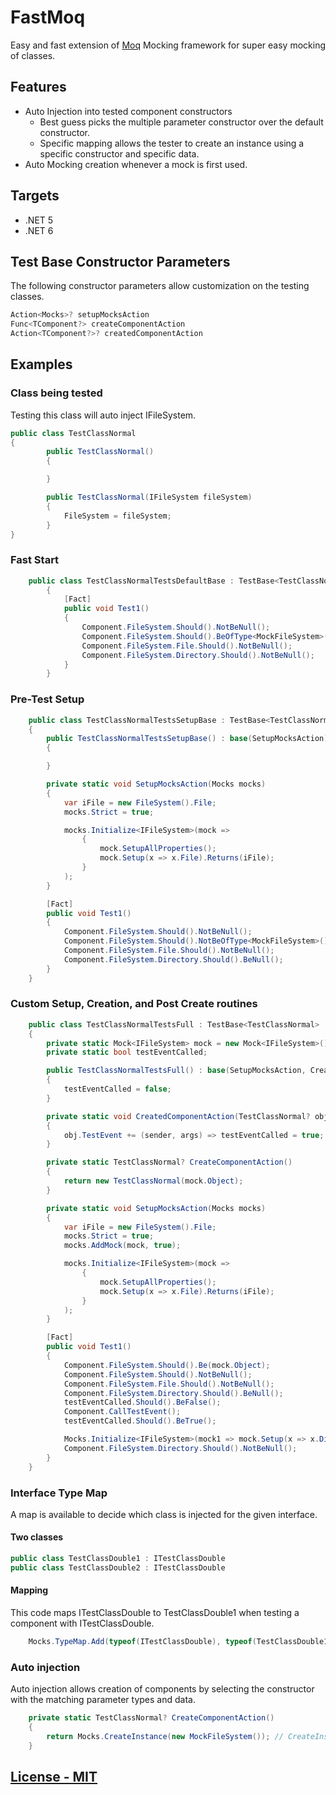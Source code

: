 # FastMoq

Easy and fast extension of [Moq](https://github.com/Moq) Mocking framework for super easy mocking of classes.

## Features

- Auto Injection into tested component constructors
  - Best guess picks the multiple parameter constructor over the default constructor.
  - Specific mapping allows the tester to create an instance using a specific constructor and specific data.
- Auto Mocking creation whenever a mock is first used.

## Targets

- .NET 5
- .NET 6

## Test Base Constructor Parameters

The following constructor parameters allow customization on the testing classes.

```cs
Action<Mocks>? setupMocksAction
Func<TComponent?> createComponentAction
Action<TComponent?>? createdComponentAction
```

## Examples

### Class being tested

Testing this class will auto inject IFileSystem.

```cs
public class TestClassNormal 
{
        public TestClassNormal()
        {

        }

        public TestClassNormal(IFileSystem fileSystem)
        {
            FileSystem = fileSystem;
        }
}
```

### Fast Start

```cs
    public class TestClassNormalTestsDefaultBase : TestBase<TestClassNormal>
        {
            [Fact]
            public void Test1()
            {
                Component.FileSystem.Should().NotBeNull();
                Component.FileSystem.Should().BeOfType<MockFileSystem>();
                Component.FileSystem.File.Should().NotBeNull();
                Component.FileSystem.Directory.Should().NotBeNull();
            }
        }
```

### Pre-Test Setup

```cs
    public class TestClassNormalTestsSetupBase : TestBase<TestClassNormal>
    {
        public TestClassNormalTestsSetupBase() : base(SetupMocksAction)
        {

        }

        private static void SetupMocksAction(Mocks mocks)
        {
            var iFile = new FileSystem().File;
            mocks.Strict = true;

            mocks.Initialize<IFileSystem>(mock =>
                {
                    mock.SetupAllProperties();
                    mock.Setup(x => x.File).Returns(iFile);
                }
            );
        }

        [Fact]
        public void Test1()
        {
            Component.FileSystem.Should().NotBeNull();
            Component.FileSystem.Should().NotBeOfType<MockFileSystem>();
            Component.FileSystem.File.Should().NotBeNull();
            Component.FileSystem.Directory.Should().BeNull();
        }
    }

```

### Custom Setup, Creation, and Post Create routines

```cs
    public class TestClassNormalTestsFull : TestBase<TestClassNormal>
    {
        private static Mock<IFileSystem> mock = new Mock<IFileSystem>();
        private static bool testEventCalled;

        public TestClassNormalTestsFull() : base(SetupMocksAction, CreateComponentAction, CreatedComponentAction)
        {
            testEventCalled = false;
        }

        private static void CreatedComponentAction(TestClassNormal? obj)
        {
            obj.TestEvent += (sender, args) => testEventCalled = true;
        }

        private static TestClassNormal? CreateComponentAction()
        {
            return new TestClassNormal(mock.Object);
        }

        private static void SetupMocksAction(Mocks mocks)
        {
            var iFile = new FileSystem().File;
            mocks.Strict = true;
            mocks.AddMock(mock, true);

            mocks.Initialize<IFileSystem>(mock =>
                {
                    mock.SetupAllProperties();
                    mock.Setup(x => x.File).Returns(iFile);
                }
            );
        }

        [Fact]
        public void Test1()
        {
            Component.FileSystem.Should().Be(mock.Object);
            Component.FileSystem.Should().NotBeNull();
            Component.FileSystem.File.Should().NotBeNull();
            Component.FileSystem.Directory.Should().BeNull();
            testEventCalled.Should().BeFalse();
            Component.CallTestEvent();
            testEventCalled.Should().BeTrue();

            Mocks.Initialize<IFileSystem>(mock1 => mock.Setup(x => x.Directory).Returns(new FileSystem().Directory));
            Component.FileSystem.Directory.Should().NotBeNull();
        }
    }
```

### Interface Type Map

A map is available to decide which class is injected for the given interface.

#### Two classes

```cs
public class TestClassDouble1 : ITestClassDouble
public class TestClassDouble2 : ITestClassDouble
```

#### Mapping

This code maps ITestClassDouble to TestClassDouble1 when testing a component with ITestClassDouble.

```cs
    Mocks.TypeMap.Add(typeof(ITestClassDouble), typeof(TestClassDouble1));
```

### Auto injection

Auto injection allows creation of components by selecting the constructor with the matching parameter types and data.

```cs
    private static TestClassNormal? CreateComponentAction()
    {
        return Mocks.CreateInstance(new MockFileSystem()); // CreateInstance matches the parameters and types with the Component constructor.
    }
```

## [License - MIT](./License)
